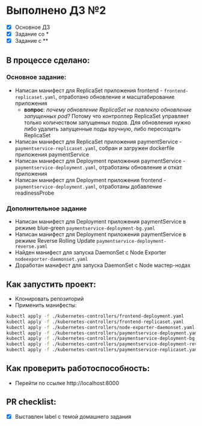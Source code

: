 # Выполнено ДЗ №2

 - [x] Основное ДЗ
 - [x] Задание со *
 - [x] Задание с **

## В процессе сделано:
### Основное задание: 
- Написан манифест для ReplicaSet приложения frontend - `frontend-replicaset.yaml`, 
отработано обновление и масштабирование приложения
  - **вопрос**: _почему обновление ReplicaSet не повлекло обновление запущенных pod?_ Потому что контроллер ReplicaSet 
  управляет только количеством запущенных подов. Для обновления нужно либо удалить запущенные поды вручную, либо 
  пересоздать ReplicaSet 
- Написан манифест для ReplicaSet приложения paymentService - `paymentservice-replicaset.yaml`, собран и загружен 
dockerfile приложения paymentService
- Написан манифест для Deployment приложения paymentService - `paymentservice-deployment.yaml`, отработаны 
обновление и откат приложения
- Написан манифест для Deployment приложения frontend - `paymentservice-deployment.yaml`, отработаны добавление 
readinessProbe

### Дополнительное задание
- Написан манифест для Deployment приложения paymentService в режиме blue-green `paymentservice-deployment-bg.yaml`
- Написан манифест для Deployment приложения paymentService в режиме Reverse Rolling Update 
`paymentservice-deployment-reverse.yaml`
- Найден манифест для запуска DaemonSet с Node Exporter `nodeexporter-daemonset.yaml`
- Доработан манифест для запуска DaemonSet с Node мастер-нодах

## Как запустить проект:
+ Клонировать репозиторий
+ Применить манифесты:

```bash
kubectl apply -f ./kubernetes-controllers/frontend-deployment.yaml
kubectl apply -f ./kubernetes-controllers/frontend-replicaset.yaml
kubectl apply -f ./kubernetes-controllers/node-exporter-daemonset.yaml
kubectl apply -f ./kubernetes-controllers/paymentservice-deployment.yaml
kubectl apply -f ./kubernetes-controllers/paymentservice-deployment-bg.yaml
kubectl apply -f ./kubernetes-controllers/paymentservice-deployment-reverse.yaml
kubectl apply -f ./kubernetes-controllers/paymentservice-replicaset.yaml
```

## Как проверить работоспособность:
 - Перейти по ссылке http://localhost:8000

## PR checklist:
 - [x] Выставлен label с темой домашнего задания
